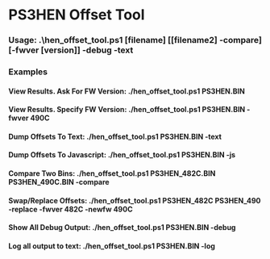 # PS3HEN Offset Tool

### Usage: .\hen_offset_tool.ps1 [filename] [[filename2] -compare] [-fwver [version]] -debug -text
     
### Examples<br>
#### View Results. Ask For FW Version: ./hen_offset_tool.ps1 PS3HEN.BIN

#### View Results. Specify FW Version: ./hen_offset_tool.ps1 PS3HEN.BIN -fwver 490C

#### Dump Offsets To Text: ./hen_offset_tool.ps1 PS3HEN.BIN -text

#### Dump Offsets To Javascript: ./hen_offset_tool.ps1 PS3HEN.BIN -js

#### Compare Two Bins: ./hen_offset_tool.ps1 PS3HEN_482C.BIN PS3HEN_490C.BIN -compare

#### Swap/Replace Offsets: ./hen_offset_tool.ps1 PS3HEN_482C PS3HEN_490 -replace -fwver 482C -newfw 490C

#### Show All Debug Output: ./hen_offset_tool.ps1 PS3HEN.BIN -debug

#### Log all output to text: ./hen_offset_tool.ps1 PS3HEN.BIN -log
